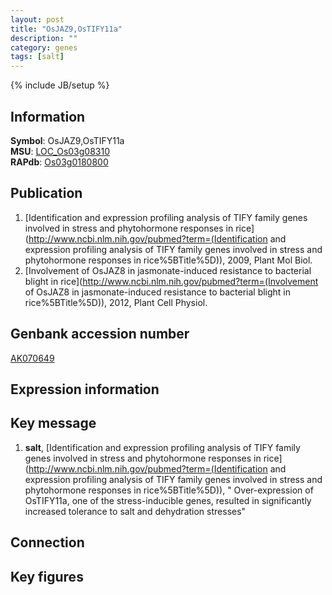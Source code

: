 ```yaml
---
layout: post
title: "OsJAZ9,OsTIFY11a"
description: ""
category: genes
tags: [salt]
---
```

{% include JB/setup %}

## Information
__Symbol__: OsJAZ9,OsTIFY11a  
__MSU__: [LOC_Os03g08310](http://rice.plantbiology.msu.edu/cgi-bin/ORF_infopage.cgi?orf=LOC_Os03g08310)  
__RAPdb__: [Os03g0180800](http://rapdb.dna.affrc.go.jp/viewer/gbrowse_details/irgsp1?name=Os03g0180800)  

## Publication
1. [Identification and expression profiling analysis of TIFY family genes involved in stress and phytohormone responses in rice](http://www.ncbi.nlm.nih.gov/pubmed?term=(Identification and expression profiling analysis of TIFY family genes involved in stress and phytohormone responses in rice%5BTitle%5D)), 2009, Plant Mol Biol.
2. [Involvement of OsJAZ8 in jasmonate-induced resistance to bacterial blight in rice](http://www.ncbi.nlm.nih.gov/pubmed?term=(Involvement of OsJAZ8 in jasmonate-induced resistance to bacterial blight in rice%5BTitle%5D)), 2012, Plant Cell Physiol.

## Genbank accession number
[AK070649](http://www.ncbi.nlm.nih.gov/nuccore/AK070649)

## Expression information

## Key message
1. __salt__, [Identification and expression profiling analysis of TIFY family genes involved in stress and phytohormone responses in rice](http://www.ncbi.nlm.nih.gov/pubmed?term=(Identification and expression profiling analysis of TIFY family genes involved in stress and phytohormone responses in rice%5BTitle%5D)), " Over-expression of OsTIFY11a, one of the stress-inducible genes, resulted in significantly increased tolerance to salt and dehydration stresses"

## Connection

## Key figures


